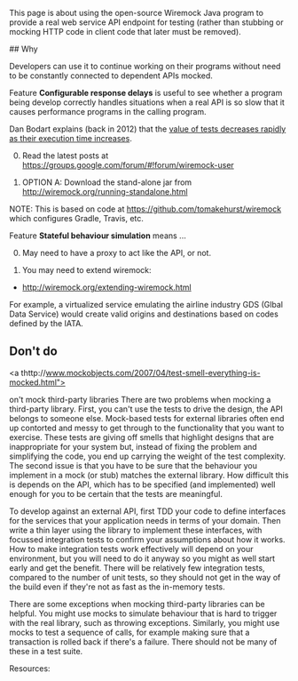 This page is about using the open-source Wiremock Java program to provide a real web service API endpoint for testing
(rather than stubbing or mocking HTTP code in client code that later must be removed).

<a name="Why">
## Why</a>

Developers can use it to continue working on their programs without need to be constantly connected to dependent APIs mocked.

Feature **Configurable response delays** is useful to see whether a program being develop correctly handles
situations when a real API is so slow that it causes performance programs in the calling program.

Dan Bodart explains (back in 2012) that the <a target="_blank" href="http://dan.bodar.com/2012/02/28/crazy-fast-build-times-or-when-10-seconds-starts-to-make-you-nervous/">
value of tests decreases rapidly as their execution time increases</a>.

0. Read the latest posts at https://groups.google.com/forum/#!forum/wiremock-user

0. OPTION A: Download the stand-alone jar from http://wiremock.org/running-standalone.html

  NOTE: This is based on code at https://github.com/tomakehurst/wiremock
  which configures Gradle, Travis, etc.

 Feature **Stateful behaviour simulation** means ...
  
0. May need to have a proxy to act like the API, or not.

0. You may need to extend wiremock:

  * http://wiremock.org/extending-wiremock.html

 For example, a virtualized service emulating the airline industry GDS (Glbal Data Service) 
 would create valid origins and destinations based on codes defined by the IATA.

## Don't do 

<a thttp://www.mockobjects.com/2007/04/test-smell-everything-is-mocked.html">

on't mock third-party libraries
There are two problems when mocking a third-party library. First, you can't use the tests to drive the design, the API belongs to someone else. Mock-based tests for external libraries often end up contorted and messy to get through to the functionality that you want to exercise. These tests are giving off smells that highlight designs that are inappropriate for your system but, instead of fixing the problem and simplifying the code, you end up carrying the weight of the test complexity. The second issue is that you have to be sure that the behaviour you implement in a mock (or stub) matches the external library. How difficult this is depends on the API, which has to be specified (and implemented) well enough for you to be certain that the tests are meaningful.


To develop against an external API, first TDD your code to define interfaces for the services that your application needs in terms of your domain. Then write a thin layer using the library to implement these interfaces, with focussed integration tests to confirm your assumptions about how it works. How to make integration tests work effectively will depend on your environment, but you will need to do it anyway so you might as well start early and get the benefit. There will be relatively few integration tests, compared to the number of unit tests, so they should not get in the way of the build even if they're not as fast as the in-memory tests.

There are some exceptions when mocking third-party libraries can be helpful. You might use mocks to simulate behaviour that is hard to trigger with the real library, such as throwing exceptions. Similarly, you might use mocks to test a sequence of calls, for example making sure that a transaction is rolled back if there's a failure. There should not be many of these in a test suite.


Resources:

